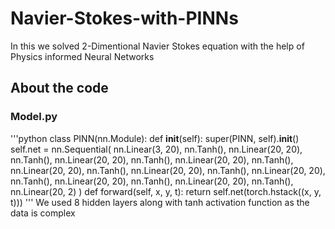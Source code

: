 # Navier-Stokes-with-PINNs
In this we solved 2-Dimentional Navier Stokes equation with the help of Physics informed Neural Networks

## About the code 

### Model.py
'''python
class PINN(nn.Module):
    def __init__(self):
        super(PINN, self).__init__()
        self.net = nn.Sequential(
            nn.Linear(3, 20), nn.Tanh(),
            nn.Linear(20, 20), nn.Tanh(),
            nn.Linear(20, 20), nn.Tanh(),
            nn.Linear(20, 20), nn.Tanh(),
            nn.Linear(20, 20), nn.Tanh(),
            nn.Linear(20, 20), nn.Tanh(),
            nn.Linear(20, 20), nn.Tanh(),
            nn.Linear(20, 20), nn.Tanh(),
            nn.Linear(20, 20), nn.Tanh(),
            nn.Linear(20, 2)
        )
    def forward(self, x, y, t):
        return self.net(torch.hstack((x, y, t)))
        '''
We used 8 hidden layers along with tanh activation function as the data is complex
        
